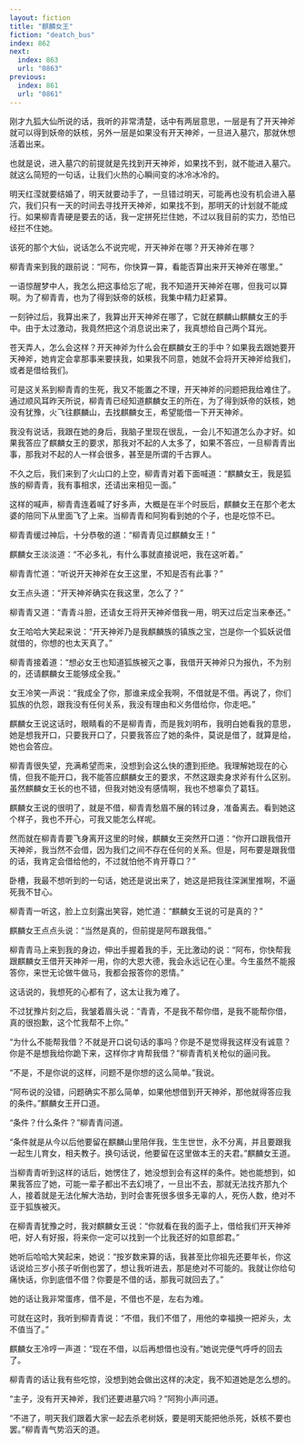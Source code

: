 ```yaml
---
layout: fiction
title: "麒麟女王"
fiction: "deatch_bus"
index: 862
next:
  index: 863
  url: "0863"
previous:
  index: 861
  url: "0861"
---
```

刚才九狐大仙所说的话，我听的非常清楚，话中有两层意思，一层是有了开天神斧就可以得到妖帝的妖核，另外一层是如果没有开天神斧，一旦进入墓穴，那就休想活着出来。

也就是说，进入墓穴的前提就是先找到开天神斧，如果找不到，就不能进入墓穴。就这么简短的一句话，让我们火热的心瞬间变的冰冷冰冷的。

明天红滢就要结婚了，明天就要动手了，一旦错过明天，可能再也没有机会进入墓穴，我们只有一天的时间去寻找开天神斧，如果找不到，那明天的计划就不能成行。如果柳青青硬是要去的话，我一定拼死拦住她，不过以我目前的实力，恐怕已经拦不住她。

该死的那个大仙，说话怎么不说完呢，开天神斧在哪？开天神斧在哪？

柳青青来到我的跟前说：“阿布，你快算一算，看能否算出来开天神斧在哪里。”

一语惊醒梦中人，我怎么把这事给忘了呢，我不知道开天神斧在哪，但我可以算啊。为了柳青青，也为了得到妖帝的妖核，我集中精力赶紧算。

一刻钟过后，我算出来了，我算出开天神斧在哪了，它就在麒麟山麒麟女王的手中。由于太过激动，我竟然把这个消息说出来了，我真想给自己两个耳光。

苍天弄人，怎么会这样？开天神斧为什么会在麒麟女王的手中？如果我去跟她要开天神斧，她肯定会拿那事来要挟我，如果我不同意，她就不会将开天神斧给我们，或者是借给我们。

可是这关系到柳青青的生死，我又不能置之不理，开天神斧的问题把我给难住了。通过顺风耳昨天所说，柳青青已经知道麒麟女王的所在，为了得到妖帝的妖核，她没有犹豫，火飞往麒麟山，去找麒麟女王，希望能借一下开天神斧。

我没有说话，我跟在她的身后，我脑子里现在很乱，一会儿不知道怎么办才好。如果我答应了麒麟女王的要求，那我对不起的人太多了，如果不答应，一旦柳青青出事，那我对不起的人一样会很多，甚至是所谓的千古罪人。

不久之后，我们来到了火山口的上空，柳青青对着下面喊道：“麒麟女王，我是狐族的柳青青，我有事相求，还请出来相见一面。”

这样的喊声，柳青青连着喊了好多声，大概是在半个时辰后，麒麟女王在那个老太婆的陪同下从里面飞了上来。当柳青青和阿狗看到她的个子，也是吃惊不已。

柳青青缓过神后，十分恭敬的道：“柳青青见过麒麟女王！”

麒麟女王淡淡道：“不必多礼，有什么事就直接说吧，我在这听着。”

柳青青忙道：“听说开天神斧在女王这里，不知是否有此事？”

女王点头道：“开天神斧确实在我这里，怎么了？”

柳青青又道：“青青斗胆，还请女王将开天神斧借我一用，明天过后定当来奉还。”

女王哈哈大笑起来说：“开天神斧乃是我麒麟族的镇族之宝，岂是你一个狐妖说借就借的，你想的也太天真了。”

柳青青接着道：“想必女王也知道狐族被灭之事，我借开天神斧只为报仇，不为别的，还请麒麟女王能够成全我。”

女王冷笑一声说：“我成全了你，那谁来成全我啊，不借就是不借。再说了，你们狐族的仇怨，跟我没有任何关系，我没有理由和义务借给你，你走吧。”

麒麟女王说这话时，眼睛看的不是柳青青，而是我刘明布，我明白她看我的意思，她是想我开口，只要我开口了，只要我答应了她的条件，莫说是借了，就算是给，她也会答应。

柳青青很失望，充满希望而来，没想到会这么快的遭到拒绝。我理解她现在的心情，但我不能开口，我不能答应麒麟女王的要求，不然这跟卖身求斧有什么区别。虽然麒麟女王长的也不错，但我对她没有感情啊，我也不想辜负了葛钰。

麒麟女王说的很明了，就是不借，柳青青愁眉不展的转过身，准备离去。看到她这个样子，我也不开心，可我又能怎么样呢。

然而就在柳青青要飞身离开这里的时候，麒麟女王突然开口道：“你开口跟我借开天神斧，我当然不会借，因为我们之间不存在任何的关系。但是，阿布要是跟我借的话，我肯定会借给他的，不过就怕他不肯开尊口？”

卧槽，我最不想听到的一句话，她还是说出来了，她这是把我往深渊里推啊，不逼死我不甘心。

柳青青一听这，脸上立刻露出笑容，她忙道：“麒麟女王说的可是真的？”

麒麟女王点点头说：“当然是真的，但前提是阿布跟我借。”

柳青青马上来到我的身边，伸出手握着我的手，无比激动的说：“阿布，你快帮我跟麒麟女王借开天神斧一用，你的大恩大德，我会永远记在心里。今生虽然不能报答你，来世无论做牛做马，我都会报答你的恩情。”

这话说的，我想死的心都有了，这太让我为难了。

不过犹豫片刻之后，我皱着眉头说：“青青，不是我不帮你借，是我不能帮你借，真的很抱歉，这个忙我帮不上你。”

“为什么不能帮我借？不就是开口说句话的事吗？你是不是觉得我这样没有诚意？你是不是想我给你跪下来，这样你才肯帮我借？”柳青青机关枪似的逼问我。

“不是，不是你说的这样，问题不是你想的这么简单。”我说。

“阿布说的没错，问题确实不那么简单，如果他想借到开天神斧，那他就得答应我的条件。”麒麟女王开口道。

“条件？什么条件？”柳青青问道。

“条件就是从今以后他要留在麒麟山里陪伴我，生生世世，永不分离，并且要跟我一起生儿育女，相夫教子。换句话说，他要留在这里做本王的夫君。”麒麟女王道。

当柳青青听到这样的话后，她愣住了，她没想到会有这样的条件。她也能想到，如果我答应了她，可能一辈子都出不去幻境了，一旦出不去，那就无法找齐那九个人，接着就是无法化解大浩劫，到时会害死很多很多无辜的人，死伤人数，绝对不亚于狐族被灭。

在柳青青犹豫之时，我对麒麟女王说：“你就看在我的面子上，借给我们开天神斧吧，好人有好报，将来你一定可以找到一个比我还好的如意郎君。”

她听后哈哈大笑起来，她说：“按岁数来算的话，我甚至比你祖先还要年长，你这话说给三岁小孩子听倒也罢了，想让我听进去，那是绝对不可能的。我就让你给句痛快话，你到底借不借？你要是不借的话，那我可就回去了。”

她的话让我非常蛋疼，借不是，不借也不是，左右为难。

可就在这时，我听到柳青青说：“不借，我们不借了，用他的幸福换一把斧头，太不值当了。”

麒麟女王冷哼一声道：“现在不借，以后再想借也没有。”她说完便气呼呼的回去了。

柳青青的话让我有些吃惊，没想到她会做出这样的决定，我不知道她是怎么想的。

“主子，没有开天神斧，我们还要进墓穴吗？”阿狗小声问道。

“不进了，明天我们跟着大家一起去杀老树妖，要是明天能把他杀死，妖核不要也罢。”柳青青气势滔天的道。